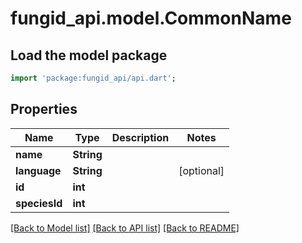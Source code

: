 # fungid_api.model.CommonName

## Load the model package
```dart
import 'package:fungid_api/api.dart';
```

## Properties
Name | Type | Description | Notes
------------ | ------------- | ------------- | -------------
**name** | **String** |  | 
**language** | **String** |  | [optional] 
**id** | **int** |  | 
**speciesId** | **int** |  | 

[[Back to Model list]](../README.md#documentation-for-models) [[Back to API list]](../README.md#documentation-for-api-endpoints) [[Back to README]](../README.md)


